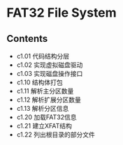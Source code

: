 # FAT32 File System

## Contents

- c1.01 代码结构分层
- c1.02 实现虚拟磁盘驱动
- c1.03 实现磁盘操作接口
- c1.10 结构体打包
- c1.11 解析主分区数量
- c1.12 解析扩展分区数量
- c1.13 解析分区信息
- c1.20 加载FAT32信息
- c1.21 建立XFAT结构
- c1.22 列出根目录的部分文件
